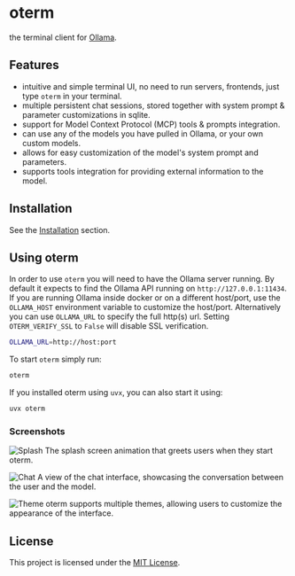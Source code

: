 # oterm

the terminal client for [Ollama](https://github.com/ollama/ollama).

## Features

* intuitive and simple terminal UI, no need to run servers, frontends, just type `oterm` in your terminal.
* multiple persistent chat sessions, stored together with system prompt & parameter customizations in sqlite.
* support for Model Context Protocol (MCP) tools & prompts integration.
* can use any of the models you have pulled in Ollama, or your own custom models.
* allows for easy customization of the model's system prompt and parameters.
* supports tools integration for providing external information to the model.

## Installation

See the [Installation](installation.md) section.

## Using oterm

In order to use `oterm` you will need to have the Ollama server running. By default it expects to find the Ollama API running on `http://127.0.0.1:11434`. If you are running Ollama inside docker or on a different host/port, use the `OLLAMA_HOST` environment variable to customize the host/port. Alternatively you can use `OLLAMA_URL` to specify the full http(s) url. Setting `OTERM_VERIFY_SSL` to `False` will disable SSL verification.

```bash
OLLAMA_URL=http://host:port
```

To start `oterm` simply run:

```bash
oterm
```

If you installed oterm using `uvx`, you can also start it using:

```bash
uvx oterm
```

### Screenshots
![Splash](img/splash.gif)
The splash screen animation that greets users when they start oterm.

![Chat](img/chat.png)
A view of the chat interface, showcasing the conversation between the user and the model.

![Theme](./img/theme.png)
oterm supports multiple themes, allowing users to customize the appearance of the interface.

## License

This project is licensed under the [MIT License](https://raw.githubusercontent.com/ggozad/oterm/main/LICENSE).
